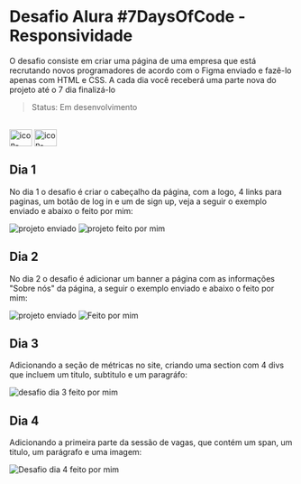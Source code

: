 # Desafio Alura #7DaysOfCode - Responsividade

O desafio consiste em criar uma página de uma empresa que está recrutando novos programadores de acordo com o Figma enviado e fazê-lo apenas com HTML e CSS. A cada dia você receberá uma parte nova do projeto até o 7 dia finalizá-lo

> Status: Em desenvolvimento

<div style="display: inline_block"><br>
   <img align="center" alt="icon-HTML" height="30" width="40" src="https://cdn.jsdelivr.net/gh/devicons/devicon@latest/icons/html5/html5-original.svg" />
   <img align="center" alt="icon-CSS" height="30" width="40" src="https://cdn.jsdelivr.net/gh/devicons/devicon@latest/icons/css3/css3-original.svg" />
</div>

###

## Dia 1

No dia 1 o desafio é criar o cabeçalho da página, com a logo, 4 links para paginas, um botão de log in e um de sign up, veja a seguir o exemplo enviado e abaixo o feito por mim:

![projeto enviado](https://github.com/user-attachments/assets/91cb433f-8d84-4e19-b1fe-7c95d47c0352)
![projeto feito por mim](https://github.com/user-attachments/assets/c1564126-2599-4330-8dd6-1dcb69992d37)

## Dia 2

No dia 2 o desafio é adicionar um banner a página com as informações "Sobre nós" da página, a seguir o exemplo enviado e abaixo o feito por mim:

![projeto enviado](https://github.com/user-attachments/assets/e2747049-c832-4635-8e69-e31bcdf11506)
![Feito por mim](https://github.com/user-attachments/assets/aca17b33-4d86-4bab-9a04-62774f514410)

## Dia 3 

Adicionando a seção de métricas no site, criando uma section com 4 divs que incluem um titulo, subtitulo e um paragráfo:

![desafio dia 3 feito por mim](https://github.com/user-attachments/assets/fc724cfa-3530-40bf-b78e-955c0788d7e5)

## Dia 4

Adicionando a primeira parte da sessão de vagas, que contém um span, um titulo, um parágrafo e uma imagem:

![Desafio dia 4 feito por mim](https://github.com/user-attachments/assets/4542512e-e4bf-4801-a0a4-bf764b193cef)

